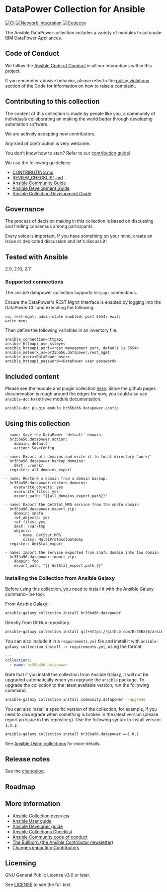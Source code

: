 # DataPower Collection for Ansible
[![CI](https://github.com/br35ba56/ansible-datapower/workflows/CI/badge.svg?event=push)](https://github.com/br35ba56/ansible-datapower/actions)
[![Network Integration](https://github.com/Br35Ba56/ansible-datapower/actions/workflows/network-integration.yml/badge.svg)](https://github.com/Br35Ba56/ansible-datapower/actions/workflows/network-integration.yml)
[![Codecov](https://img.shields.io/codecov/c/github/br35ba56/ansible-datapower)](https://codecov.io/gh/br35ba56/ansible-datapower)

The Ansible DataPower collection includes a variety of modules to automate IBM DataPower Appliances.


## Code of Conduct

We follow the [Ansible Code of Conduct](https://docs.ansible.com/ansible/devel/community/code_of_conduct.html) in all our interactions within this project.

If you encounter abusive behavior, please refer to the [policy violations](https://docs.ansible.com/ansible/devel/community/code_of_conduct.html#policy-violations) section of the Code for information on how to raise a complaint.


## Contributing to this collection

<!--Describe how the community can contribute to your collection. At a minimum, fill up and include the CONTRIBUTING.md file containing how and where users can create issues to report problems or request features for this collection. List contribution requirements, including preferred workflows and necessary testing, so you can benefit from community PRs. If you are following general Ansible contributor guidelines, you can link to - [Ansible Community Guide](https://docs.ansible.com/ansible/devel/community/index.html). List the current maintainers (contributors with write or higher access to the repository). The following can be included:-->

The content of this collection is made by people like you, a community of individuals collaborating on making the world better through developing automation software.

We are actively accepting new contributors.

Any kind of contribution is very welcome.

You don't know how to start? Refer to our [contribution guide](CONTRIBUTING.md)!

We use the following guidelines:

* [CONTRIBUTING.md](CONTRIBUTING.md)
* [REVIEW_CHECKLIST.md](REVIEW_CHECKLIST.md)
* [Ansible Community Guide](https://docs.ansible.com/ansible/latest/community/index.html)
* [Ansible Development Guide](https://docs.ansible.com/ansible/devel/dev_guide/index.html)
* [Ansible Collection Development Guide](https://docs.ansible.com/ansible/devel/dev_guide/developing_collections.html#contributing-to-collections)

<!--
## Collection maintenance

The current maintainers are listed in the [MAINTAINERS](MAINTAINERS) file. If you have questions or need help, feel free to mention them in the proposals.

To learn how to maintain / become a maintainer of this collection, refer to the [Maintainer guidelines](MAINTAINING.md).

-->

## Governance

<!--Describe how the collection is governed. Here can be the following text:-->



The process of decision making in this collection is based on discussing and finding consensus among participants.

Every voice is important. If you have something on your mind, create an issue or dedicated discussion and let's discuss it!

## Tested with Ansible
2.9, 2.10, 2.11

<!-- List any external resources the collection depends on, for example minimum versions of an OS, libraries, or utilities. Do not list other Ansible collections here. -->

### Supported connections

The ansible datapower collection supports `httpapi` connections.

Ensure the DataPower's REST Mgmt Interface is enabled by logging into the DataPower CLI and executing the following:
```
co; rest-mgmt; admin-state enabled; port 5554; exit;
write mem;
```

Then define the following variables in an inventory file.
```
ansible_connection=httpapi
ansible_httpapi_use_ssl=yes
ansible_httpapi_port=<rest management port, default is 5554>
ansible_network_os=br35ba56.datapower.rest_mgmt
ansible_user=<DataPower user>
ansible_httpapi_password=<DataPower user password>
```



## Included content
Please see the module and plugin collection [here](https://br35ba56.github.io/ansible-datapower/).
Since the github pages documenation is rough around the edges for now, you could also use `ansible-doc` to retrieve module documentation.

```
ansible-doc plugin module br35ba56.datapower.config
```
## Using this collection

<!--Include some quick examples that cover the most common use cases for your collection content. It can include the following examples of installation and upgrade (change NAMESPACE.COLLECTION_NAME correspondingly):-->

```yaml=
- name: Save the DataPower 'default' domain.
  br35ba56.datapower.action:
    domain: default
    action: SaveConfig
```

```yaml=
- name: Export all domains and write it to local directory 'work/'
  br35ba56.datapower.backup_domains:
    dest: ./work/
  register: all_domains_export
```

```yaml=
- name: Restore a domain from a domain backup.
  br35ba56.datapower.restore_domains:
    overwrite_objects: yes
    overwrite_files: yes
    export_path: "{{all_domains_export.path}}"
```
```yaml=
- name: Export the GetStat_MPG service from the snafu domain
  br35ba56.datapower.export_zip:
    domain: snafu
    ref_objects: yes
    ref_files: yes
    dest: /var/tmp
    objects:
      - name: GetStat_MPG
        class: MultiProtocolGateway
  register: GetStat_export
```
```yaml=
- name: Import the service exported from snafu domain into foo domain
  br35ba56.datapower.import_zip:
    domain: foo
    export_path: "{{ GetStat_export.path }}"
```
### Installing the Collection from Ansible Galaxy

Before using this collection, you need to install it with the Ansible Galaxy command-line tool.

From Ansible Galaxy:

```bash
ansible-galaxy collection install br35ba56.datapower
```
Directly from GitHub repository:
```bash
ansible-galaxy collection install git+https://github.com/Br35Ba56/ansible-datapower.git
```

You can also include it in a `requirements.yml` file and install it with `ansible-galaxy collection install -r requirements.yml`, using the format:
```yaml
---
collections:
  - name: br35ba56.datapower
```

Note that if you install the collection from Ansible Galaxy, it will not be upgraded automatically when you upgrade the `ansible` package. To upgrade the collection to the latest available version, run the following command:
```bash
ansible-galaxy collection install community.datapower --upgrade
```

You can also install a specific version of the collection, for example, if you need to downgrade when something is broken in the latest version (please report an issue in this repository). Use the following syntax to install version `1.0.1`:

```bash
ansible-galaxy collection install br35ba56.datapower:==1.0.1
```

See [Ansible Using collections](https://docs.ansible.com/ansible/devel/user_guide/collections_using.html) for more details.

## Release notes

See the [changelog](https://github.com/ansible-collections/REPONAMEHERE/tree/main/CHANGELOG.rst).

## Roadmap

<!-- Optional. Include the roadmap for this collection, and the proposed release/versioning strategy so users can anticipate the upgrade/update cycle. -->

## More information

<!-- List out where the user can find additional information, such as working group meeting times, slack/IRC channels, or documentation for the product this collection automates. At a minimum, link to: -->

- [Ansible Collection overview](https://github.com/ansible-collections/overview)
- [Ansible User guide](https://docs.ansible.com/ansible/devel/user_guide/index.html)
- [Ansible Developer guide](https://docs.ansible.com/ansible/devel/dev_guide/index.html)
- [Ansible Collections Checklist](https://github.com/ansible-collections/overview/blob/master/collection_requirements.rst)
- [Ansible Community code of conduct](https://docs.ansible.com/ansible/devel/community/code_of_conduct.html)
- [The Bullhorn (the Ansible Contributor newsletter)](https://us19.campaign-archive.com/home/?u=56d874e027110e35dea0e03c1&id=d6635f5420)
- [Changes impacting Contributors](https://github.com/ansible-collections/overview/issues/45)

## Licensing

<!-- Include the appropriate license information here and a pointer to the full licensing details. If the collection contains modules migrated from the ansible/ansible repo, you must use the same license that existed in the ansible/ansible repo. See the GNU license example below. -->

GNU General Public License v3.0 or later.

See [LICENSE](https://www.gnu.org/licenses/gpl-3.0.txt) to see the full text.